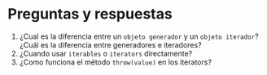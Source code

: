 # Preguntas y respuestas

1. ¿Cual es la diferencia entre un `objeto generador` y un `objeto iterador`? ¿Cuál es la diferencia entre generadores e iteradores?
2. ¿Cuando usar `iterables` o `iterators` directamente?
3. ¿Como funciona el método `throw(value)` en los iterators?
